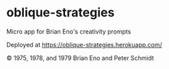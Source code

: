 # oblique-strategies
Micro app for Brian Eno's creativity prompts

Deployed at https://oblique-strategies.herokuapp.com/

© 1975, 1978, and 1979 Brian Eno and Peter Schmidt
